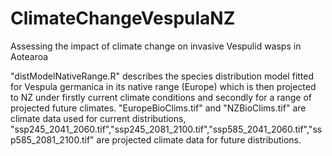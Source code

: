 # ClimateChangeVespulaNZ
Assessing the impact of climate change on invasive Vespulid wasps in Aotearoa

"distModelNativeRange.R" describes the species distribution model fitted for Vespula germanica in its native range (Europe) which is then projected to NZ under firstly current climate conditions and secondly for a range of projected future climates. "EuropeBioClims.tif" and "NZBioClims.tif" are climate data used for current distributions, "ssp245_2041_2060.tif","ssp245_2081_2100.tif","ssp585_2041_2060.tif","ssp585_2081_2100.tif" are projected climate data for future distributions.
